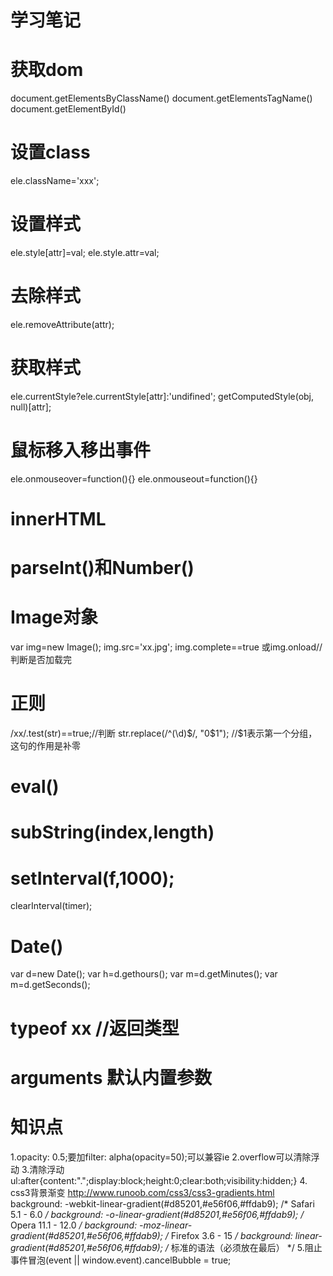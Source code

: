 # 学习笔记
# 获取dom
document.getElementsByClassName()
document.getElementsTagName()
document.getElementById()
# 设置class
ele.className='xxx';
# 设置样式
ele.style[attr]=val;
ele.style.attr=val;
# 去除样式
ele.removeAttribute(attr);
# 获取样式
ele.currentStyle?ele.currentStyle[attr]:'undifined';
getComputedStyle(obj, null)[attr];

# 鼠标移入移出事件
ele.onmouseover=function(){}
ele.onmouseout=function(){}
# innerHTML
# parseInt()和Number()
# Image对象
var img=new Image();
img.src='xx.jpg';
img.complete==true 或img.onload//判断是否加载完
# 正则
/xx/.test(str)==true;//判断
str.replace(/^(\d)$/, "0$1"); //$1表示第一个分组，这句的作用是补零	
# eval()
# subString(index,length)
# setInterval(f,1000);
clearInterval(timer);
# Date()
var d=new Date();
var h=d.gethours();
var m=d.getMinutes();
var m=d.getSeconds();
# typeof xx //返回类型
# arguments 默认内置参数


# 知识点
1.opacity: 0.5;要加filter: alpha(opacity=50);可以兼容ie
2.overflow可以清除浮动
3.清除浮动 ul:after{content:".";display:block;height:0;clear:both;visibility:hidden;}
4. css3背景渐变 http://www.runoob.com/css3/css3-gradients.html
			background: -webkit-linear-gradient(#d85201,#e56f06,#ffdab9); /* Safari 5.1 - 6.0 */
  			background: -o-linear-gradient(#d85201,#e56f06,#ffdab9); /* Opera 11.1 - 12.0 */
  			background: -moz-linear-gradient(#d85201,#e56f06,#ffdab9); /* Firefox 3.6 - 15 */
 			background: linear-gradient(#d85201,#e56f06,#ffdab9); /* 标准的语法（必须放在最后） */
5.阻止事件冒泡(event || window.event).cancelBubble = true;